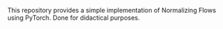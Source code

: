 This repository provides a simple implementation of Normalizing Flows using PyTorch. Done for didactical purposes.
